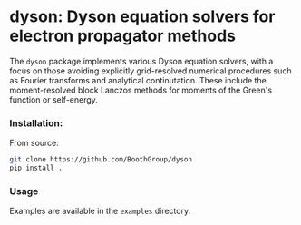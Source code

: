 # dyson: Dyson equation solvers for electron propagator methods

The `dyson` package implements various Dyson equation solvers, with a focus on those avoiding explicitly grid-resolved numerical procedures such as Fourier transforms and analytical continutation.
These include the moment-resolved block Lanczos methods for moments of the Green's function or self-energy.

### Installation:

From source:

```bash
git clone https://github.com/BoothGroup/dyson
pip install .
```

### Usage

Examples are available in the `examples` directory.
